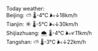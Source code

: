 Today weather:  
Beijing: ⛅️  🌡️-4°C 🌬️↓18km/h  
Tianjin: ☀️   🌡️-5°C 🌬️↓30km/h  
Shijiazhuang: 🌨  🌡️-4°C 🌬️↙11km/h  
Tangshan: ⛅️  🌡️-3°C 🌬️↓22km/h  
